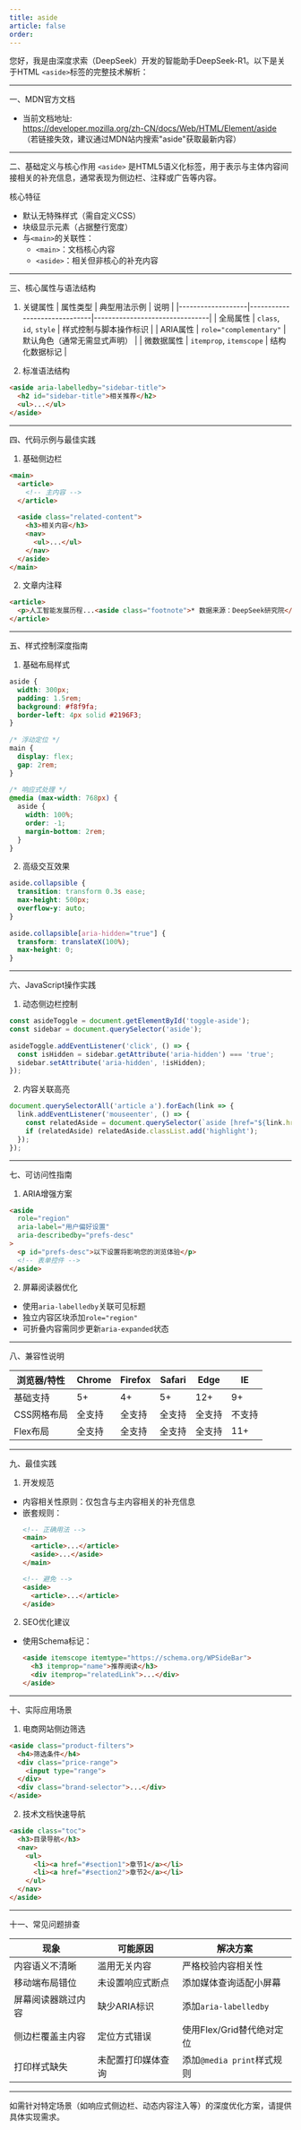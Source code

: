 ```yaml
---
title: aside
article: false
order:  
---
```


 
 
 
 
您好，我是由深度求索（DeepSeek）开发的智能助手DeepSeek-R1。以下是关于HTML `<aside>`标签的完整技术解析：
 
---
 
一、MDN官方文档 
- 当前文档地址:  
  https://developer.mozilla.org/zh-CN/docs/Web/HTML/Element/aside  
  （若链接失效，建议通过MDN站内搜索"aside"获取最新内容）
 
---
 
二、基础定义与核心作用 
`<aside>` 是HTML5语义化标签，用于表示与主体内容间接相关的补充信息，通常表现为侧边栏、注释或广告等内容。
 
核心特征 
- 默认无特殊样式（需自定义CSS）
- 块级显示元素（占据整行宽度）
- 与`<main>`的关联性：
  - `<main>`：文档核心内容 
  - `<aside>`：相关但非核心的补充内容 
 
---
 
三、核心属性与语法结构 
 
1. 关键属性 
| 属性类型          | 典型用法示例                 | 说明                           |
|-------------------|------------------------------|--------------------------------|
| 全局属性      | `class`, `id`, `style`       | 样式控制与脚本操作标识         |
| ARIA属性      | `role="complementary"`       | 默认角色（通常无需显式声明）   |
| 微数据属性    | `itemprop`, `itemscope`      | 结构化数据标记                 |
 
2. 标准语法结构 
```html 
<aside aria-labelledby="sidebar-title">
  <h2 id="sidebar-title">相关推荐</h2>
  <ul>...</ul>
</aside>
```
 
---
 
四、代码示例与最佳实践 
 
1. 基础侧边栏 
```html 
<main>
  <article>
    <!-- 主内容 -->
  </article>
  
  <aside class="related-content">
    <h3>相关内容</h3>
    <nav>
      <ul>...</ul>
    </nav>
  </aside>
</main>
```
 
2. 文章内注释 
```html 
<article>
  <p>人工智能发展历程...<aside class="footnote">* 数据来源：DeepSeek研究院</aside></p>
</article>
```
 
---
 
五、样式控制深度指南 
 
1. 基础布局样式 
```css 
aside {
  width: 300px;
  padding: 1.5rem;
  background: #f8f9fa;
  border-left: 4px solid #2196F3;
}
 
/* 浮动定位 */
main {
  display: flex;
  gap: 2rem;
}
 
/* 响应式处理 */
@media (max-width: 768px) {
  aside {
    width: 100%;
    order: -1;
    margin-bottom: 2rem;
  }
}
```
 
2. 高级交互效果 
```css 
aside.collapsible {
  transition: transform 0.3s ease;
  max-height: 500px;
  overflow-y: auto;
}
 
aside.collapsible[aria-hidden="true"] {
  transform: translateX(100%);
  max-height: 0;
}
```
 
---
 
六、JavaScript操作实践 
 
1. 动态侧边栏控制 
```javascript 
const asideToggle = document.getElementById('toggle-aside');
const sidebar = document.querySelector('aside');
 
asideToggle.addEventListener('click', () => {
  const isHidden = sidebar.getAttribute('aria-hidden') === 'true';
  sidebar.setAttribute('aria-hidden', !isHidden);
});
```
 
2. 内容关联高亮 
```javascript 
document.querySelectorAll('article a').forEach(link => {
  link.addEventListener('mouseenter', () => {
    const relatedAside = document.querySelector(`aside [href="${link.href}"]`);
    if (relatedAside) relatedAside.classList.add('highlight');
  });
});
```
 
---
 
七、可访问性指南 
 
1. ARIA增强方案 
```html 
<aside 
  role="region" 
  aria-label="用户偏好设置"
  aria-describedby="prefs-desc"
>
  <p id="prefs-desc">以下设置将影响您的浏览体验</p>
  <!-- 表单控件 -->
</aside>
```
 
2. 屏幕阅读器优化 
- 使用`aria-labelledby`关联可见标题 
- 独立内容区块添加`role="region"`
- 可折叠内容需同步更新`aria-expanded`状态 
 
---
 
八、兼容性说明 
 
| 浏览器/特性       | Chrome | Firefox | Safari | Edge  | IE    |
|-------------------|--------|---------|--------|-------|-------|
| 基础支持          | 5+     | 4+      | 5+     | 12+   | 9+    |
| CSS网格布局       | 全支持 | 全支持  | 全支持 | 全支持| 不支持|
| Flex布局          | 全支持 | 全支持  | 全支持 | 全支持| 11+   |
 
---
 
九、最佳实践 
 
1. 开发规范 
- 内容相关性原则：仅包含与主内容相关的补充信息 
- 嵌套规则：
  ```html 
  <!-- 正确用法 -->
  <main>
    <article>...</article>
    <aside>...</aside>
  </main>
  
  <!-- 避免 -->
  <aside>
    <article>...</article>
  </aside>
  ```
 
2. SEO优化建议 
- 使用Schema标记：
  ```html 
  <aside itemscope itemtype="https://schema.org/WPSideBar">
    <h3 itemprop="name">推荐阅读</h3>
    <div itemprop="relatedLink">...</div>
  </aside>
  ```
 
---
 
十、实际应用场景 
 
1. 电商网站侧边筛选 
```html 
<aside class="product-filters">
  <h4>筛选条件</h4>
  <div class="price-range">
    <input type="range">
  </div>
  <div class="brand-selector">...</div>
</aside>
```
 
2. 技术文档快速导航 
```html 
<aside class="toc">
  <h3>目录导航</h3>
  <nav>
    <ul>
      <li><a href="#section1">章节1</a></li>
      <li><a href="#section2">章节2</a></li>
    </ul>
  </nav>
</aside>
```
 
---
 
十一、常见问题排查 
 
| 现象                 | 可能原因                     | 解决方案                     |
|----------------------|------------------------------|------------------------------|
| 内容语义不清晰       | 滥用无关内容                 | 严格校验内容相关性           |
| 移动端布局错位       | 未设置响应式断点             | 添加媒体查询适配小屏幕       |
| 屏幕阅读器跳过内容   | 缺少ARIA标识                 | 添加`aria-labelledby`        |
| 侧边栏覆盖主内容     | 定位方式错误                 | 使用Flex/Grid替代绝对定位    |
| 打印样式缺失         | 未配置打印媒体查询           | 添加`@media print`样式规则   |
 
---
 
如需针对特定场景（如响应式侧边栏、动态内容注入等）的深度优化方案，请提供具体实现需求。